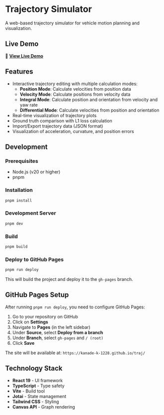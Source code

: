 # Trajectory Simulator

A web-based trajectory simulator for vehicle motion planning and visualization.

## Live Demo

🚀 **[View Live Demo](https://kanade-k-1228.github.io/traj/)**

## Features

- Interactive trajectory editing with multiple calculation modes:
  - **Position Mode**: Calculate velocities from position data
  - **Velocity Mode**: Calculate positions from velocity data
  - **Integral Mode**: Calculate position and orientation from velocity and yaw rate
  - **Differential Mode**: Calculate velocities from position and orientation
- Real-time visualization of trajectory plots
- Ground truth comparison with L1 loss calculation
- Import/Export trajectory data (JSON format)
- Visualization of acceleration, curvature, and position errors

## Development

### Prerequisites

- Node.js (v20 or higher)
- pnpm

### Installation

```bash
pnpm install
```

### Development Server

```bash
pnpm dev
```

### Build

```bash
pnpm build
```

### Deploy to GitHub Pages

```bash
pnpm run deploy
```

This will build the project and deploy it to the `gh-pages` branch.

## GitHub Pages Setup

After running `pnpm run deploy`, you need to configure GitHub Pages:

1. Go to your repository on GitHub
2. Click on **Settings**
3. Navigate to **Pages** (in the left sidebar)
4. Under **Source**, select **Deploy from a branch**
5. Under **Branch**, select `gh-pages` and `/ (root)`
6. Click **Save**

The site will be available at: `https://kanade-k-1228.github.io/traj/`

## Technology Stack

- **React 19** - UI framework
- **TypeScript** - Type safety
- **Vite** - Build tool
- **Jotai** - State management
- **Tailwind CSS** - Styling
- **Canvas API** - Graph rendering
